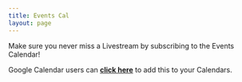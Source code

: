 ```yaml
---
title: Events Cal
layout: page
---
```


Make sure you never miss a Livestream by subscribing to the Events Calendar!

Google Calendar users can <a rel="click here" target="_blank" href="http://events.lifesinemusic.com">**click here**</a> to add this to your Calendars.



<!--Hey! This is the "Leaf" Jekyll theme created by <a rel="me" target="_blank" href="https://twitter.com/_SupunKavinda">Supun Kavinda</a>.-->

<!--You can find the source code of this theme at <a href="https://github.com/SupunKavinda/jekyll-theme-leaf">Github</a>-->

<!--(Change this by editing `about.md` file)-->
